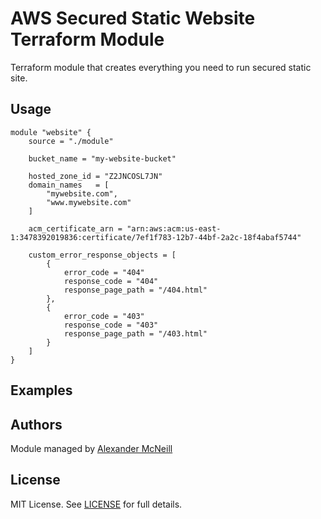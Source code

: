 # AWS Secured Static Website Terraform Module
Terraform module that creates everything you need to run secured static site.

## Usage
```
module "website" {
    source = "./module"

    bucket_name = "my-website-bucket"

    hosted_zone_id = "Z2JNCOSL7JN"
    domain_names   = [
        "mywebsite.com",
        "www.mywebsite.com"
    ]

    acm_certificate_arn = "arn:aws:acm:us-east-1:3478392019836:certificate/7ef1f783-12b7-44bf-2a2c-18f4abaf5744"

    custom_error_response_objects = [
        {
            error_code = "404"
            response_code = "404"
            response_page_path = "/404.html"
        },
        {
            error_code = "403"
            response_code = "403"
            response_page_path = "/403.html"
        }
    ]
}
```

## Examples

## Authors
Module managed by [Alexander McNeill](https://github.com/AlexanderRMcNeill)

## License
MIT License. See [LICENSE](/LICENSE) for full details.
